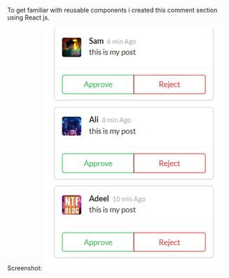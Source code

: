 To get familiar with reusable components i created this comment section using React js.
<br> <br>
Screenshot:
<img src="screenshot/1.PNG" />
